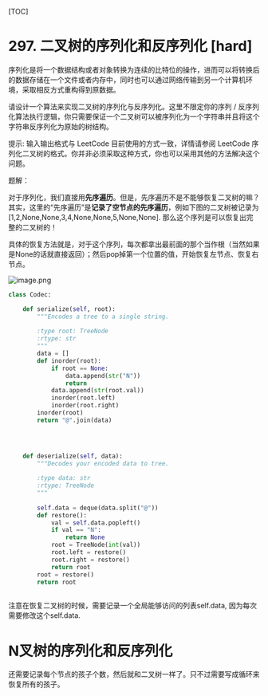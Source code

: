 [TOC]



# 297. 二叉树的序列化和反序列化 [hard]

序列化是将一个数据结构或者对象转换为连续的比特位的操作，进而可以将转换后的数据存储在一个文件或者内存中，同时也可以通过网络传输到另一个计算机环境，采取相反方式重构得到原数据。

请设计一个算法来实现二叉树的序列化与反序列化。这里不限定你的序列 / 反序列化算法执行逻辑，你只需要保证一个二叉树可以被序列化为一个字符串并且将这个字符串反序列化为原始的树结构。

提示: 输入输出格式与 LeetCode 目前使用的方式一致，详情请参阅 LeetCode 序列化二叉树的格式。你并非必须采取这种方式，你也可以采用其他的方法解决这个问题。

 

题解：

对于序列化，我们直接用**先序遍历**。但是，先序遍历不是不能够恢复二叉树的嘛？其实，这里的“先序遍历”是**记录了空节点的先序遍历**，例如下图的二叉树被记录为[1,2,None,None,3,4,None,None,5,None,None]. 那么这个序列是可以恢复出完整的二叉树的！

具体的恢复方法就是，对于这个序列，每次都拿出最前面的那个当作根（当然如果是None的话就直接返回）；然后pop掉第一个位置的值，开始恢复左节点、恢复右节点。

![image.png](https://pic.leetcode-cn.com/f009a6fa08e46c1e9d0f803870e823af89c14cf48a7a7da9fced4cec5033c31c-image.png)

```python
class Codec:

    def serialize(self, root):
        """Encodes a tree to a single string.
        
        :type root: TreeNode
        :rtype: str
        """
        data = []
        def inorder(root):
            if root == None:
                data.append(str("N"))
                return
            data.append(str(root.val))
            inorder(root.left)
            inorder(root.right)
        inorder(root)
        return "@".join(data)


        

    def deserialize(self, data):
        """Decodes your encoded data to tree.
        
        :type data: str
        :rtype: TreeNode
        """
        
        self.data = deque(data.split("@"))
        def restore():
            val = self.data.popleft()
            if val == "N":
                return None
            root = TreeNode(int(val))
            root.left = restore()
            root.right = restore()
            return root
        root = restore()
        return root
        
```

注意在恢复二叉树的时候，需要记录一个全局能够访问的列表self.data, 因为每次需要修改这个self.data.



# N叉树的序列化和反序列化

还需要记录每个节点的孩子个数，然后就和二叉树一样了。只不过需要写成循环来恢复所有的孩子。